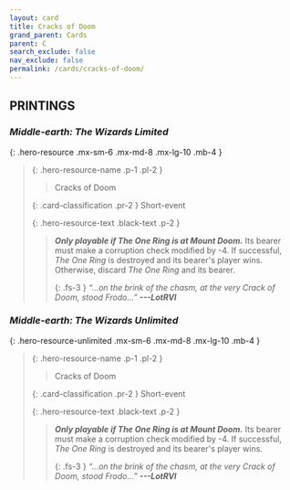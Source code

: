 ```yaml
---
layout: card
title: Cracks of Doom
grand_parent: Cards
parent: C
search_exclude: false
nav_exclude: false
permalink: /cards/cracks-of-doom/
---
```


## PRINTINGS


### _Middle-earth: The Wizards Limited_

{: .hero-resource .mx-sm-6 .mx-md-8 .mx-lg-10 .mb-4 }
> {: .hero-resource-name .p-1 .pl-2 }
> > <div class="card-mp"></div>
> > <div class="card-name">Cracks of Doom</div>
>
> {: .card-classification .pr-2 }
> Short-event
>
> {: .hero-resource-text .black-text .p-2 }
> > ***Only playable if The One Ring is at Mount Doom.*** Its bearer must make a corruption check modified by -4. If successful, _The One Ring_ is destroyed and its bearer's player wins. Otherwise, discard _The One Ring_ and its bearer. 
> > 
> > {: .fs-3 } 
> > _“...on the brink of the chasm, at the very Crack of Doom, stood Frodo...”_ ***---&#65279;LotRVI*** 
> 

### _Middle-earth: The Wizards Unlimited_

{: .hero-resource-unlimited .mx-sm-6 .mx-md-8 .mx-lg-10 .mb-4 }
> {: .hero-resource-name .p-1 .pl-2 }
> > <div class="card-mp"></div>
> > <div class="card-name">Cracks of Doom</div>
>
> {: .card-classification .pr-2 }
> Short-event
>
> {: .hero-resource-text .black-text .p-2 }
> > ***Only playable if The One Ring is at Mount Doom.*** Its bearer must make a corruption check modified by -4. If successful, _The One Ring_ is destroyed and its bearer's player wins. 
> > 
> > {: .fs-3 } 
> > _“...on the brink of the chasm, at the very Crack of Doom, stood Frodo...”_ ***---&#65279;LotRVI*** 
> 
